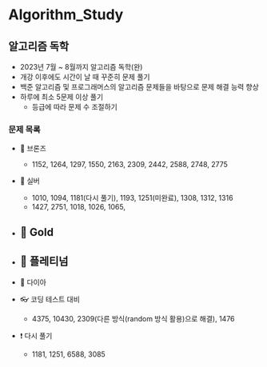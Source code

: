 # Algorithm_Study

## 알고리즘 독학

- 2023년 7월 ~ 8월까지 알고리즘 독학(완)
- 개강 이후에도 시간이 날 때 꾸준히 문제 풀기
- 백준 알고리즘 및 프로그래머스의 알고리즘 문제들을 바탕으로 문제 해결 능력 향상
- 하루에 최소 5문제 이상 풀기
    - 등급에 따라 문제 수 조절하기

### 문제 목록

- 🥉 브론즈
    - 1152, 1264, 1297, 1550, 2163, 2309, 2442, 2588, 2748, 2775
- 🥈 실버
    - 1010, 1094, 1181(다시 풀기), 1193, 1251(미완료), 1308, 1312, 1316
    - 1427, 2751, 1018, 1026, 1065, 
- 🥇 Gold
    - 
- 💍 플레티넘
    - 
- 💎 다이아

- 👓 코딩 테스트 대비
    - 4375, 10430, 2309(다른 방식(random 방식 활용)으로 해결), 1476
- ❗ 다시 풀기
    - 1181, 1251, 6588, 3085
